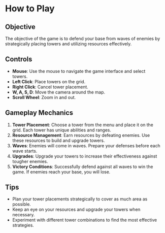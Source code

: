 # How to Play

## Objective
The objective of the game is to defend your base from waves of enemies by strategically placing towers and utilizing resources effectively.

## Controls
- **Mouse**: Use the mouse to navigate the game interface and select towers.
- **Left Click**: Place towers on the grid.
- **Right Click**: Cancel tower placement.
- **W, A, S, D**: Move the camera around the map.
- **Scroll Wheel**: Zoom in and out.

## Gameplay Mechanics
1. **Tower Placement**: Choose a tower from the menu and place it on the grid. Each tower has unique abilities and ranges.
2. **Resource Management**: Earn resources by defeating enemies. Use these resources to build and upgrade towers.
3. **Waves**: Enemies will come in waves. Prepare your defenses before each wave starts.
4. **Upgrades**: Upgrade your towers to increase their effectiveness against tougher enemies.
5. **Victory Conditions**: Successfully defend against all waves to win the game. If enemies reach your base, you will lose.

## Tips
- Plan your tower placements strategically to cover as much area as possible.
- Keep an eye on your resources and upgrade your towers when necessary.
- Experiment with different tower combinations to find the most effective strategies.